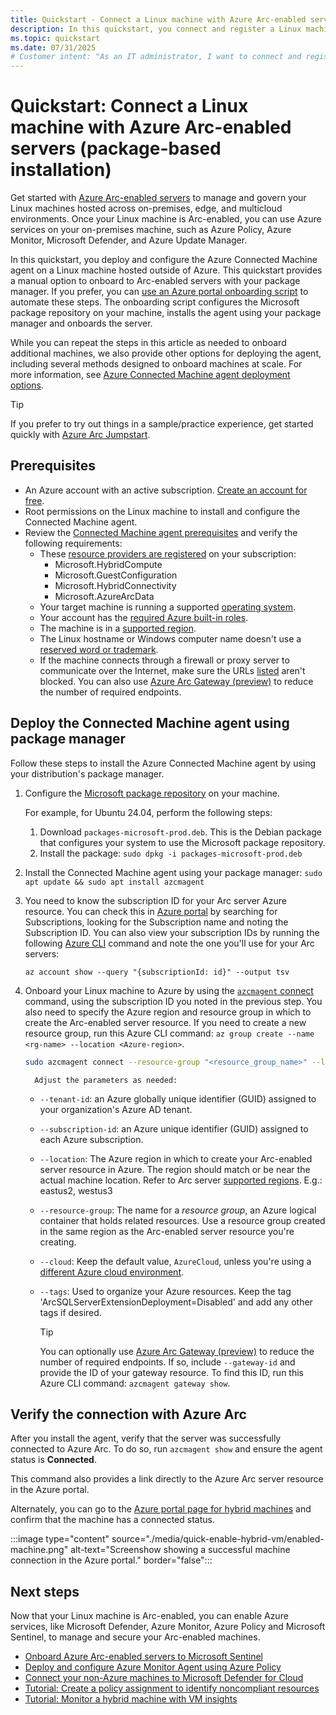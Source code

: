 ```yaml
---
title: Quickstart - Connect a Linux machine with Azure Arc-enabled servers (package-based installation)
description: In this quickstart, you connect and register a Linux machine to Azure Arc using a package-based installation method.
ms.topic: quickstart
ms.date: 07/31/2025
# Customer intent: "As an IT administrator, I want to connect and register Linux machines with Azure management tools, so that I can effectively manage and oversee my on-premises, edge, and multicloud environments."
---
```


# Quickstart: Connect a Linux machine with Azure Arc-enabled servers (package-based installation)

Get started with [Azure Arc-enabled servers](overview.md) to manage and govern your Linux machines hosted across on-premises, edge, and multicloud environments. Once your Linux machine is Arc-enabled, you can use Azure services on your on-premises machine, such as Azure Policy, Azure Monitor, Microsoft Defender, and Azure Update Manager.

In this quickstart, you deploy and configure the Azure Connected Machine agent on a Linux machine hosted outside of Azure. This quickstart provides a manual option to onboard to Arc-enabled servers with your package manager. If you prefer, you can [use an Azure portal onboarding script](quick-enable-hybrid-vm.md) to automate these steps. The onboarding script configures the Microsoft package repository on your machine, installs the agent using your package manager and onboards the server.

While you can repeat the steps in this article as needed to onboard additional machines, we also provide other options for deploying the agent, including several methods designed to onboard machines at scale. For more information, see [Azure Connected Machine agent deployment options](deployment-options.md).

> [!TIP]
> If you prefer to try out things in a sample/practice experience, get started quickly with [Azure Arc Jumpstart](https://azurearcjumpstart.com/azure_arc_jumpstart/azure_arc_servers).

## Prerequisites

- An Azure account with an active subscription. [Create an account for free](https://azure.microsoft.com/free/?WT.mc_id=A261C142F).
- Root permissions on the Linux machine to install and configure the Connected Machine agent.
- Review the [Connected Machine agent prerequisites](prerequisites.md) and verify the following requirements:
  - These [resource providers are registered](prerequisites.md#azure-resource-providers) on your subscription:
    - Microsoft.HybridCompute
    - Microsoft.GuestConfiguration
    - Microsoft.HybridConnectivity
    - Microsoft.AzureArcData  
  - Your target machine is running a supported [operating system](prerequisites.md#supported-operating-systems).
  - Your account has the [required Azure built-in roles](prerequisites.md#required-permissions).
  - The machine is in a [supported region](overview.md#supported-regions).
  - The Linux hostname or Windows computer name doesn't use a [reserved word or trademark](/azure/azure-resource-manager/templates/error-reserved-resource-name).
  - If the machine connects through a firewall or proxy server to communicate over the Internet, make sure the URLs [listed](network-requirements.md#urls) aren't blocked. You can also use [Azure Arc Gateway (preview)](/azure/azure-arc/servers/arc-gateway?tabs=cli) to reduce the number of required endpoints.

## Deploy the Connected Machine agent using package manager

Follow these steps to install the Azure Connected Machine agent by using your distribution's package manager.

1. Configure the [Microsoft package repository](/linux/packages) on your machine.

   For example, for Ubuntu 24.04, perform the following steps:

   1. Download `packages-microsoft-prod.deb`. This is the Debian package that configures your system to use the Microsoft package repository.
   1. Install the package: `sudo dpkg -i packages-microsoft-prod.deb`

1. Install the Connected Machine agent using your package manager: `sudo apt update && sudo apt install azcmagent`

1. You need to know the subscription ID for your Arc server Azure resource. You can check this in [Azure portal](https://portal.azure.com/) by searching for Subscriptions, looking for the Subscription name and noting the Subscription ID. You can also view your subscription IDs by running the following [Azure CLI](/azure/install-azure-cli-linux.md) command and note the one you'll use for your Arc servers:

   ```azurecli
   az account show --query "{subscriptionId: id}" --output tsv
   ```

1. Onboard your Linux machine to Azure by using the [`azcmagent` connect](azcmagent-connect.md) command, using the subscription ID you noted in the previous step. You also need to specify the Azure region and resource group in which to create the Arc-enabled server resource. If you need to create a new resource group, run this Azure CLI command: `az group create --name <rg-name> --location <Azure-region>`.

   ```sh
   sudo azcmagent connect --resource-group "<resource_group_name>" --location "<azure_region>" --subscription-id "<subscription_id>" --cloud "AzureCloud" --tags 'ArcSQLServerExtensionDeployment=Disabled'
   ```
   
         Adjust the parameters as needed:

   - `--tenant-id`: an Azure globally unique identifier (GUID) assigned to your organization's Azure AD tenant.
   - `--subscription-id`: an Azure unique identifier (GUID) assigned to each Azure subscription.
   - `--location`: The Azure region in which to create your Arc-enabled server resource in Azure. The region should match or be near the actual machine location. Refer to Arc server [supported regions](overview.md#supported-regions). E.g.: eastus2, westus3
   - `--resource-group`: The name for a *resource group*, an Azure logical container that holds related resources. Use a resource group created in the same region as the Arc-enabled server resource you're creating.
   - `--cloud`: Keep the default value, `AzureCloud`, unless you're using a [different Azure cloud environment](azcmagent-connect.md#flags).
   - `--tags`: Used to organize your Azure resources. Keep the tag 'ArcSQLServerExtensionDeployment=Disabled' and add any other tags if desired.

      > [!TIP]
      > You can optionally use [Azure Arc Gateway (preview)](/azure/azure-arc/servers/arc-gateway?tabs=cli#create-the-arc-gateway-resource) to reduce the number of required endpoints. If so, include `--gateway-id` and provide the ID of your gateway resource. To find this ID, run this Azure CLI command: `azcmagent gateway show`.

## Verify the connection with Azure Arc

After you install the agent, verify that the server was successfully connected to Azure Arc. To do so, run `azcmagent show` and ensure the agent status is **Connected**.

This command also provides a link directly to the Azure Arc server resource in the Azure portal.

Alternately, you can go to the [Azure portal page for hybrid machines](https://aka.ms/hybridmachineportal) and confirm that the machine has a connected status.

:::image type="content" source="./media/quick-enable-hybrid-vm/enabled-machine.png" alt-text="Screenshow showing a successful machine connection in the Azure portal." border="false":::

## Next steps

Now that your Linux machine is Arc-enabled, you can enable Azure services, like Microsoft Defender, Azure Monitor, Azure Policy and Microsoft Sentinel, to manage and secure your Arc-enabled machines.

- [Onboard Azure Arc-enabled servers to Microsoft Sentinel](scenario-onboard-azure-sentinel.md)
- [Deploy and configure Azure Monitor Agent using Azure Policy](deploy-ama-policy.md)
- [Connect your non-Azure machines to Microsoft Defender for Cloud](/azure/defender-for-cloud/quickstart-onboard-machines?toc=%2Fazure%2Fazure-arc%2Fservers%2Ftoc.json&bc=%2Fazure%2Fazure-arc%2Fservers%2Fbreadcrumb%2Ftoc.json)
- [Tutorial: Create a policy assignment to identify noncompliant resources](tutorial-assign-policy-portal.md)
- [Tutorial: Monitor a hybrid machine with VM insights](tutorial-enable-vm-insights.md)
